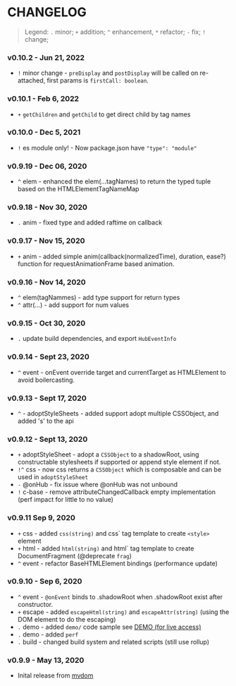 # CHANGELOG

> Legend: `.` minor; `+` addition; `^` enhancement, `*` refactor; `-` fix; `!` change; 

### v0.10.2 - Jun 21, 2022

- `!` minor change - `preDisplay` and `postDisplay` will be called on re-attached, first params is `firstCall: boolean`.

### v0.10.1 - Feb 6, 2022

- `+` `getChildren` and `getChild` to get direct child by tag names

### v0.10.0 - Dec 5, 2021

- `!` es module only! - Now package.json have `"type": "module"`

### v0.9.19 - Dec 06, 2020

- `^` elem - enhanced the elem(...tagNames) to return the typed tuple based on the HTMLElementTagNameMap

### v0.9.18 - Nov 30, 2020

- `.` anim - fixed type and added raftime on callback

### v0.9.17 - Nov 15, 2020

- `+` anim - added simple anim(callback(normalizedTime), duration, ease?) function for requestAnimationFrame based animation. 

### v0.9.16 - Nov 14, 2020

- `^` elem(tagNammes) - add type support for return types
- `^` attr(...) - add support for num values

### v0.9.15 - Oct 30, 2020

- `.` update build dependencies, and export `HubEventInfo`

### v0.9.14 - Sept 23, 2020

- `^` event - onEvent override target and currentTarget as HTMLElement to avoid boilercasting.

### v0.9.13 - Sept 17, 2020

- `^` - adoptStyleSheets - added support adopt multiple CSSObject, and added 's' to the api

### v0.9.12 - Sept 13, 2020

- `+` adoptStyleSheet - adopt a `CSSObject` to a shadowRoot, using constructable stylesheets if supported or append style element if not.
- `!^` css - now css returns a `CSSObject` which is composable and can be used in `adoptStyleSheet`
- `-` @onHub - fix issue where @onHub was not unbound
- `!` c-base - remove attributeChangedCallback empty implementation (perf impact for little to no value)

### v0.9.11 Sep 9, 2020

- `+` css - added `css(string)` and css\` tag template to create `<style>` element
- `+` html - added `html(string)` and html\` tag template to create DocumentFragment (@deprecate `frag`)
- `^` event - refactor BaseHTMLElement bindings (performance update)


### v0.9.10 - Sep 6, 2020

- `^` event - `@onEvent` binds to .shadowRoot when .shadowRoot exist after constructor.
- `+` escape - added `escapeHtml(string)` and `escapeAttr(string)` (using the DOM element to do the escaping)
- `.` demo - added `demo/` code sample see [DEMO (for live access)](https://demo.dom-native.org/core/index.html)
- `.` demo - added `perf`
- `.` build - changed build system and related scripts (still use rollup)


### v0.9.9 - May 13, 2020

- Inital release from [mvdom](https://github.com/mvdom/mvdom)











